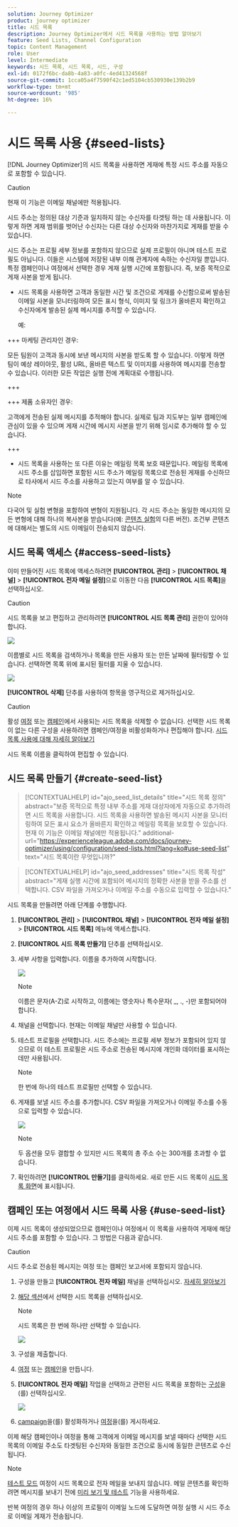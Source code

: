 ```yaml
---
solution: Journey Optimizer
product: journey optimizer
title: 시드 목록
description: Journey Optimizer에서 시드 목록을 사용하는 방법 알아보기
feature: Seed Lists, Channel Configuration
topic: Content Management
role: User
level: Intermediate
keywords: 시드 목록, 시드 목록, 시드, 구성
exl-id: 0172f6bc-da8b-4a83-a0fc-4ed41324568f
source-git-commit: 1cca05a4f7590f42c1ed5104cb530930e139b2b9
workflow-type: tm+mt
source-wordcount: '985'
ht-degree: 16%

---
```


# 시드 목록 사용 {#seed-lists}

[!DNL Journey Optimizer]의 시드 목록을 사용하면 게재에 특정 시드 주소를 자동으로 포함할 수 있습니다.

>[!CAUTION]
>
>현재 이 기능은 이메일 채널에만 적용됩니다.

시드 주소는 정의된 대상 기준과 일치하지 않는 수신자를 타겟팅 하는 데 사용됩니다. 이렇게 하면 게재 범위를 벗어난 수신자는 다른 대상 수신자와 마찬가지로 게재를 받을 수 있습니다.

시드 주소는 프로필 세부 정보를 포함하지 않으므로 실제 프로필이 아니며 테스트 프로필도 아닙니다. 이들은 시스템에 저장된 내부 이해 관계자에 속하는 수신자일 뿐입니다. 특정 캠페인이나 여정에서 선택한 경우 게재 실행 시간에 포함됩니다. 즉, 보증 목적으로 게재 사본을 받게 됩니다.

* 시드 목록을 사용하면 고객과 동일한 시간 및 조건으로 게재를 수신함으로써 발송된 이메일 사본을 모니터링하여 모든 표시 형식, 이미지 및 링크가 올바른지 확인하고 수신자에게 발송된 실제 메시지를 추적할 수 있습니다.

  예:

+++ 마케팅 관리자인 경우:

  모든 팀원이 고객과 동시에 보낸 메시지의 사본을 받도록 할 수 있습니다. 이렇게 하면 팀이 예상 레이아웃, 활성 URL, 올바른 텍스트 및 이미지를 사용하여 메시지를 전송할 수 있습니다. 이러한 모든 작업은 실행 전에 계획대로 수행됩니다.

+++

+++ 제품 소유자인 경우:

  고객에게 전송된 실제 메시지를 추적해야 합니다. 실제로 팀과 지도부는 일부 캠페인에 관심이 있을 수 있으며 게재 시간에 메시지 사본을 받기 위해 임시로 추가해야 할 수 있습니다.

+++

* 시드 목록을 사용하는 또 다른 이유는 메일링 목록 보호 때문입니다. 메일링 목록에 시드 주소를 삽입하면 포함된 시드 주소가 메일링 목록으로 전송된 게재를 수신하므로 타사에서 시드 주소를 사용하고 있는지 여부를 알 수 있습니다.

>[!NOTE]
>
>다국어 및 실험 변형을 포함하여 변형이 지원됩니다. 각 시드 주소는 동일한 메시지의 모든 변형에 대해 하나의 복사본을 받습니다(예: [콘텐츠 실험](../content-management/get-started-experiment.md)의 다른 버전). 조건부 콘텐츠에 대해서는 별도의 시드 이메일이 전송되지 않습니다.

## 시드 목록 액세스 {#access-seed-lists}

이미 만들어진 시드 목록에 액세스하려면 **[!UICONTROL 관리]** > **[!UICONTROL 채널]** > **[!UICONTROL 전자 메일 설정]**&#x200B;으로 이동한 다음 **[!UICONTROL 시드 목록]**&#x200B;을 선택하십시오.

<!--
>[!CAUTION]
>
>Permissions to view, export and manage the seed lists are restricted to [Journey Administrators](../administration/ootb-product-profiles.md#journey-administrator). Learn more about managing [!DNL Journey Optimizer] users' access rights in [this section](../administration/permissions-overview.md).-->

>[!CAUTION]
>
>시드 목록을 보고 편집하고 관리하려면 **[!UICONTROL 시드 목록 관리]** 권한이 있어야 합니다.

![](assets/seed-list-access.png)

이름별로 시드 목록을 검색하거나 목록을 만든 사용자 또는 만든 날짜에 필터링할 수 있습니다. 선택하면 목록 위에 표시된 필터를 지울 수 있습니다.

![](assets/seed-list-filtering.png)

**[!UICONTROL 삭제]** 단추를 사용하여 항목을 영구적으로 제거하십시오.

>[!CAUTION]
>
>활성 [여정](../campaigns/review-activate-campaign.md) 또는 [캠페인](../building-journeys/publishing-the-journey.md)에서 사용되는 시드 목록을 삭제할 수 없습니다. 선택한 시드 목록이 없는 다른 구성을 사용하려면 캠페인/여정을 비활성화하거나 편집해야 합니다. [시드 목록 사용에 대해 자세히 알아보기](#use-seed-list)

시드 목록 이름을 클릭하여 편집할 수 있습니다. <!--Use the **[!UICONTROL Edit]** button to edit a seed list.-->

## 시드 목록 만들기 {#create-seed-list}

>[!CONTEXTUALHELP]
>id="ajo_seed_list_details"
>title="시드 목록 정의"
>abstract="보증 목적으로 특정 내부 주소를 게재 대상자에게 자동으로 추가하려면 시드 목록을 사용합니다. 시드 목록을 사용하면 발송된 메시지 사본을 모니터링하여 모든 표시 요소가 올바른지 확인하고 메일링 목록을 보호할 수 있습니다. 현재 이 기능은 이메일 채널에만 적용됩니다."
>additional-url="https://experienceleague.adobe.com/docs/journey-optimizer/using/configuration/seed-lists.html?lang=ko#use-seed-list" text="시드 목록이란 무엇입니까?"

>[!CONTEXTUALHELP]
>id="ajo_seed_addresses"
>title="시드 목록 작성"
>abstract="게재 실행 시간에 포함되어 메시지의 정확한 사본을 받을 주소를 선택합니다. CSV 파일을 가져오거나 이메일 주소를 수동으로 입력할 수 있습니다."

시드 목록을 만들려면 아래 단계를 수행합니다.

1. **[!UICONTROL 관리]** > **[!UICONTROL 채널]** > **[!UICONTROL 전자 메일 설정]** > **[!UICONTROL 시드 목록]** 메뉴에 액세스합니다.

1. **[!UICONTROL 시드 목록 만들기]** 단추를 선택하십시오.

   <!--![](assets/seed-list-create-button.png)-->

1. 세부 사항을 입력합니다. 이름을 추가하여 시작합니다.

   ![](assets/seed-list-details.png)

   >[!NOTE]
   >
   >이름은 문자(A-Z)로 시작하고, 이름에는 영숫자나 특수문자( _, ., -)만 포함되어야 합니다.

1. 채널을 선택합니다. 현재는 이메일 채널만 사용할 수 있습니다.

1. 테스트 프로필을 선택합니다. 시드 주소에는 프로필 세부 정보가 포함되어 있지 않으므로 이 테스트 프로필은 시드 주소로 전송된 메시지에 개인화 데이터를 표시하는 데만 사용됩니다.

   >[!NOTE]
   >
   >한 번에 하나의 테스트 프로필만 선택할 수 있습니다.

1. 게재를 보낼 시드 주소를 추가합니다. CSV 파일을 가져오거나 이메일 주소를 수동으로 입력할 수 있습니다.

   ![](assets/seed-list-email-addresses.png)

   >[!NOTE]
   >
   >두 옵션을 모두 결합할 수 있지만 시드 목록의 총 주소 수는 300개를 초과할 수 없습니다.

1. 확인하려면 **[!UICONTROL 만들기]**&#x200B;를 클릭하세요. 새로 만든 시드 목록이 [시드 목록 화면](#access-seed-lists)에 표시됩니다.

## 캠페인 또는 여정에서 시드 목록 사용 {#use-seed-list}

이제 시드 목록이 생성되었으므로 캠페인이나 여정에서 이 목록을 사용하여 게재에 해당 시드 주소를 포함할 수 있습니다. 그 방법은 다음과 같습니다.

>[!CAUTION]
>
>시드 주소로 전송된 메시지는 여정 또는 캠페인 보고서에 포함되지 않습니다.

1. 구성을 만들고 **[!UICONTROL 전자 메일]** 채널을 선택하십시오. [자세히 알아보기](../email/email-settings.md)

1. [해당 섹션](../email/email-settings.md#seed-list)에서 선택한 시드 목록을 선택하십시오.

   >[!NOTE]
   >
   >시드 목록은 한 번에 하나만 선택할 수 있습니다.

   ![](assets/seed-list-surface.png)

1. 구성을 제출합니다.

1. [여정](../campaigns/create-campaign.md) 또는 [캠페인](../building-journeys/journey-gs.md)을 만듭니다.

1. **[!UICONTROL 전자 메일]** 작업을 선택하고 관련된 시드 목록을 포함하는 [구성](channel-surfaces.md)을(를) 선택하십시오.

   ![](assets/seed-list-campaign-email.png)

1. [campaign](../campaigns/review-activate-campaign.md)을(를) 활성화하거나 [여정](../building-journeys/publishing-the-journey.md)을(를) 게시하세요.

이제 해당 캠페인이나 여정을 통해 고객에게 이메일 메시지를 보낼 때마다 선택한 시드 목록의 이메일 주소도 타겟팅된 수신자와 동일한 조건으로 동시에 동일한 콘텐츠로 수신됩니다.

>[!NOTE]
>
>[테스트 모드](../building-journeys/testing-the-journey.md) 여정이 시드 목록으로 전자 메일을 보내지 않습니다. 메일 콘텐츠를 확인하려면 메시지를 보내기 전에 [미리 보기 및 테스트](../content-management/preview-test.md) 기능을 사용하세요.
>
>반복 여정의 경우 하나 이상의 프로필이 이메일 노드에 도달하면 여정 실행 시 시드 주소로 이메일 게재가 전송됩니다.
